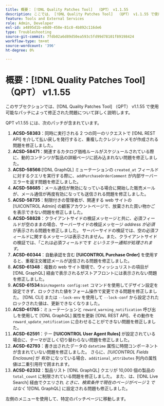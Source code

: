 ```yaml
---
title: 概要： [!DNL Quality Patches Tool]  （QPT） v1.1.55
description: ここでは、 [!DNL Quality Patches Tool]  （QPT） v1.1.55 で使用可能なパッチによって修正された問題について詳しく説明します。
feature: Tools and External Services
role: Admin, Developer
exl-id: a4895d1b-e8d0-458e-81c8-4b892c116de6
type: Troubleshooting
source-git-commit: 7fdb02a6d89d50ea593c5fd99d78101f89198424
workflow-type: tm+mt
source-wordcount: '396'
ht-degree: 0%

---
```


# 概要：[!DNL Quality Patches Tool] （QPT） v1.1.55

このサブセクションでは、[!DNL Quality Patches Tool] （QPT） v1.1.55 で使用可能なパッチによって修正された問題について詳しく説明します。

QPT v1.1.55 には、次のパッチが含まれています。

1. **ACSD-58383**：同時に実行される 2 つの同一のリクエストで [!DNL REST API] を介して払い戻しを発行すると、重複したクレジットメモが作成される問題を修正しました。
1. **ACSD-58471**：関連するカタログ価格ルールがスケジュールされている際に、動的コンテンツが製品の詳細ページに読み込まれない問題を修正しました。
1. **ACSD-58566**:[!DNL GraphQL] ミューテーションの `created_at` フィールドに対するクエリを実行する際に、`addPurchaseOrderComment` が内部サーバーエラーを返す問題を修正しました。
1. **ACSD-58685**：メール通信が無効になっている場合に開始した販売メールが、メール通信が再度有効になっても送信される問題を修正しました。
1. **ACSD-58735**：制限付きの管理者が、関連する web サイトの [!UICONTROL Admin] の顧客アカウントページで、放棄された買い物かごを表示できない問題を修正しました。
1. **ACSD-58828**：クライアントサイドの検証メッセージと共に、必須フィールドが空のままの場合、サーバーサイドの検証メッセージ *address が必須* が表示される問題を修正しました。 サーバーサイドの検証では、空の必須フィールドに関するメッセージは表示されません。また、クライアントサイドの検証では、「これは必須フィールドです *というエラー通知が処理されます。*
1. **ACSD-60344**：自動承認を含む **[!UICONTROL Purchase Order]** を使用すると、重複注文確認メールが送信される問題を修正しました。
1. **ACSD-61348**：複数の web サイト環境で、ウィッシュリストの項目が [!DNL GraphQL] 経由で表示されるがストアフロントには表示されない問題を修正しました。
1. **ACSD-61534**:`bin/magento config:set` コマンドを使用してデザイン設定を設定できず、ロックされた値をフォーム操作で変更できる問題を修正しました。 [!DNL CLI] または `--lock-env` を使用して `--lock-conf` から設定されたロックされた値は、更新できなくなりました。
1. **ACSD-61785**：ミューテーションと `reward_warning_notification` 呼び出しを使用して [!DNL GraphQL] 属性を更新 [!DNL REST API]、その動作を `reward_update_notification` に合わせることができない問題を修正しました。
1. **ACSD-62591**：テー **[!UICONTROL User Agent Rules]** が設定されている場合に、テーマが正しく切り替わらない問題を修正しました。
1. **ACSD-62793**：書き出されたデータの `datetime` 属性に時間コンポーネントが含まれていない問題を修正しました。 さらに、*[!UICONTROL Fields Enclosure]* が *有効* になっている場合、`additional_attributes` 列内の属性値は二重引用符で囲まれます。
1. **ACSD-62332**：製品リスト [!DNL GraphQL] クエリが 10,000 個の製品の `total_count` に制限されている問題を修正しました。 また、は、[!DNL Live Search] 経由でクエリされ *ときに、検索条件で現在のページがページ* 2 *ではなく* 1[!DNL GraphQL] に設定される問題も修正しました。

左側のメニューを使用して、特定のパッチページに移動します。
